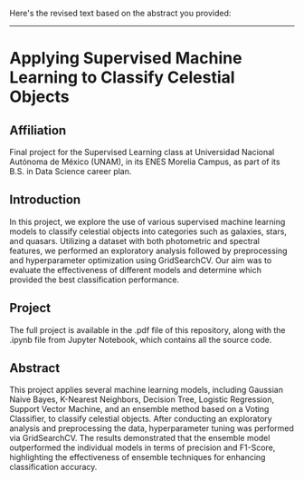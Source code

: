 Here's the revised text based on the abstract you provided:

---

# Applying Supervised Machine Learning to Classify Celestial Objects
## Affiliation
Final project for the Supervised Learning class at Universidad Nacional Autónoma de México (UNAM), in its ENES Morelia Campus, as part of its B.S. in Data Science career plan.

## Introduction
In this project, we explore the use of various supervised machine learning models to classify celestial objects into categories such as galaxies, stars, and quasars. Utilizing a dataset with both photometric and spectral features, we performed an exploratory analysis followed by preprocessing and hyperparameter optimization using GridSearchCV. Our aim was to evaluate the effectiveness of different models and determine which provided the best classification performance.

## Project
The full project is available in the .pdf file of this repository, along with the .ipynb file from Jupyter Notebook, which contains all the source code.

## Abstract
This project applies several machine learning models, including Gaussian Naive Bayes, K-Nearest Neighbors, Decision Tree, Logistic Regression, Support Vector Machine, and an ensemble method based on a Voting Classifier, to classify celestial objects. After conducting an exploratory analysis and preprocessing the data, hyperparameter tuning was performed via GridSearchCV. The results demonstrated that the ensemble model outperformed the individual models in terms of precision and F1-Score, highlighting the effectiveness of ensemble techniques for enhancing classification accuracy.
